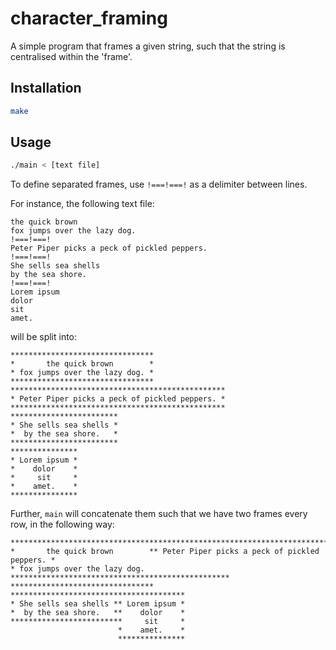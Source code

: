 # character_framing

A simple program that frames a given string, such that the string is centralised within the 'frame'.

## Installation
```bash
make
```

## Usage
```bash
./main < [text file]
```

To define separated frames, use `!===!===!` as a delimiter between lines.

For instance, the following text file:
```
the quick brown
fox jumps over the lazy dog.
!===!===!
Peter Piper picks a peck of pickled peppers.
!===!===!
She sells sea shells
by the sea shore.
!===!===!
Lorem ipsum
dolor
sit
amet.
```

will be split into:
```
********************************
*       the quick brown        *
* fox jumps over the lazy dog. *
********************************
************************************************
* Peter Piper picks a peck of pickled peppers. *
************************************************
************************
* She sells sea shells *
*  by the sea shore.   *
************************
***************
* Lorem ipsum *
*    dolor    *
*     sit     *
*    amet.    *
***************
```

Further, `main` will concatenate them such that we have two frames every row, in the following way:
```
********************************************************************************
*       the quick brown        ** Peter Piper picks a peck of pickled peppers. *
* fox jumps over the lazy dog. *************************************************
********************************
***************************************
* She sells sea shells ** Lorem ipsum *
*  by the sea shore.   **    dolor    *
*************************     sit     *
                        *    amet.    *
                        ***************
```
